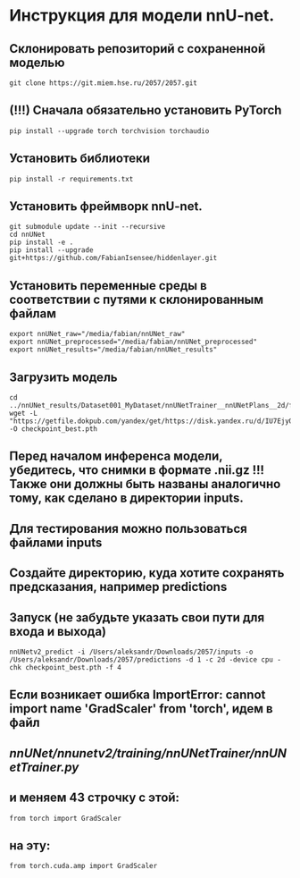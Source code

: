 # Инструкция для модели nnU-net.
## Склонировать репозиторий с сохраненной моделью
```
git clone https://git.miem.hse.ru/2057/2057.git
```
## (!!!) Сначала обязательно установить PyTorch
```
pip install --upgrade torch torchvision torchaudio
```
## Установить библиотеки
```
pip install -r requirements.txt
```
## Установить фреймворк nnU-net.
```
git submodule update --init --recursive 
cd nnUNet
pip install -e .
pip install --upgrade git+https://github.com/FabianIsensee/hiddenlayer.git
```

## Установить переменные среды в соответствии с путями к склонированным файлам
```
export nnUNet_raw="/media/fabian/nnUNet_raw"
export nnUNet_preprocessed="/media/fabian/nnUNet_preprocessed"
export nnUNet_results="/media/fabian/nnUNet_results"
```
## Загрузить модель
```
cd ../nnUNet_results/Dataset001_MyDataset/nnUNetTrainer__nnUNetPlans__2d/fold_4
wget -L "https://getfile.dokpub.com/yandex/get/https://disk.yandex.ru/d/IU7EjyQU11UVog" -O checkpoint_best.pth

```
## Перед началом инференса модели, убедитесь, что снимки в формате .nii.gz !!! Также они должны быть названы аналогично тому, как сделано в директории inputs.

## Для тестирования можно пользоваться файлами inputs

## Создайте директорию, куда хотите сохранять предсказания, например predictions

## Запуск (не забудьте указать свои пути для входа и выхода)
```
nnUNetv2_predict -i /Users/aleksandr/Downloads/2057/inputs -o /Users/aleksandr/Downloads/2057/predictions -d 1 -c 2d -device cpu -chk checkpoint_best.pth -f 4
```

## Если возникает ошибка ImportError: cannot import name 'GradScaler' from 'torch', идем в файл 
## ***nnUNet/nnunetv2/training/nnUNetTrainer/nnUNetTrainer.py*** 
## и меняем 43 строчку с этой:
```
from torch import GradScaler
```
## на эту:
```
from torch.cuda.amp import GradScaler
```
